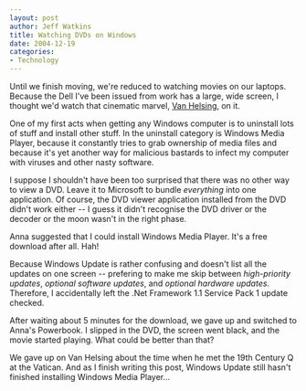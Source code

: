 ```yaml
--- 
layout: post
author: Jeff Watkins
title: Watching DVDs on Windows
date: 2004-12-19
categories: 
- Technology
---
```


Until we finish moving, we're reduced to watching movies on our laptops. Because the Dell I've been issued from work has a large, wide screen, I thought we'd watch that cinematic marvel, <a href="http://www.imdb.com/title/tt0338526/?fr=c2l0ZT1kZnxteD0yMHxzZz0xfGxtPTIwMHx0dD1vbnxwbj0wfHE9VmFuIEhlbHNpbmd8aHRtbD0xfG5tPW9u;fc=1;ft=21;fm=1">Van Helsing</a>, on it.

One of my first acts when getting any Windows computer is to uninstall lots of stuff and install other stuff. In the uninstall category is Windows Media Player, because it constantly tries to grab ownership of media files and because it's yet another way for malicious bastards to infect my computer with viruses and other nasty software.

I suppose I shouldn't have been too surprised that there was no other way to view a DVD. Leave it to Microsoft to bundle <em>everything</em> into one application. Of course, the DVD viewer application installed from the DVD didn't work either -- I guess it didn't recognise the DVD driver or the decoder or the moon wasn't in the right phase.

Anna suggested that I could install Windows Media Player. It's a free download after all. Hah!

Because Windows Update is rather confusing and doesn't list all the updates on one screen -- prefering to make me skip between <em>high-priority updates</em>, <em>optional software updates</em>, and <em>optional hardware updates</em>. Therefore, I accidentally left the .Net Framework 1.1 Service Pack 1 update checked.

After waiting about 5 minutes for the download, we gave up and switched to Anna's Powerbook. I slipped in the DVD, the screen went black, and the movie started playing. What could be better than that?

We gave up on Van Helsing about the time when he met the 19th Century Q at the Vatican. And as I finish writing this post, Windows Update still hasn't finished installing Windows Media Player...
